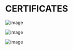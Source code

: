 # CERTIFICATES

![image](https://github.com/elecclubiitg/FruitNinja/assets/26748554/9ca9b6eb-b9a1-40b0-bf42-0d6c08648ba3)


![image](https://github.com/elecclubiitg/FruitNinja/assets/26748554/6219dd2f-337e-47f6-8b9f-078b2bc1f818)


![image](https://github.com/elecclubiitg/FruitNinja/assets/26748554/a02646d1-e961-482c-9885-b99f702cb34b)
